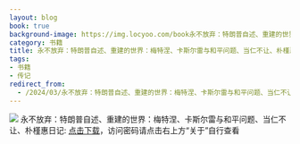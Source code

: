 ```yaml
---
layout: blog
book: true
background-image: https://img.locyoo.com/book永不放弃：特朗普自述、重建的世界：梅特涅、卡斯尔雷与和平问题、当仁不让、朴槿惠日记.jpg
category: 书籍
title: 永不放弃：特朗普自述、重建的世界：梅特涅、卡斯尔雷与和平问题、当仁不让、朴槿惠日记
tags:
- 书籍
- 传记
redirect_from:
  - /2024/03/永不放弃：特朗普自述、重建的世界：梅特涅、卡斯尔雷与和平问题、当仁不让、朴槿惠日记/
---
```

![](https://img.locyoo.com/book永不放弃：特朗普自述、重建的世界：梅特涅、卡斯尔雷与和平问题、当仁不让、朴槿惠日记.jpg)
永不放弃：特朗普自述、重建的世界：梅特涅、卡斯尔雷与和平问题、当仁不让、朴槿惠日记: <a name = "ref1" href="https://url18.ctfile.com/f/50983618-1377644896-282d21?p=3619">点击下载</a>，访问密码请点击右上方“关于”自行查看